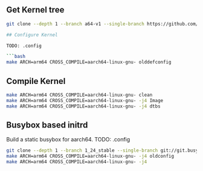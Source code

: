## Get Kernel tree

```bash
git clone --depth 1 --branch a64-v1 --single-branch https://github.com/apritzel/linux.git linux-a64-v1

## Configure Kernel

TODO: .config

```bash
make ARCH=arm64 CROSS_COMPILE=aarch64-linux-gnu- olddefconfig
```

## Compile Kernel

```bash
make ARCH=arm64 CROSS_COMPILE=aarch64-linux-gnu- clean
make ARCH=arm64 CROSS_COMPILE=aarch64-linux-gnu- -j4 Image
make ARCH=arm64 CROSS_COMPILE=aarch64-linux-gnu- -j4 dtbs
```

## Busybox based initrd

Build a static busybox for aarch64. TODO: .config

```bash
git clone --depth 1 --branch 1_24_stable --single-branch git://git.busybox.net/busybox busybox
make ARCH=arm64 CROSS_COMPILE=aarch64-linux-gnu- -j4 oldconfig
make ARCH=arm64 CROSS_COMPILE=aarch64-linux-gnu- -j4
